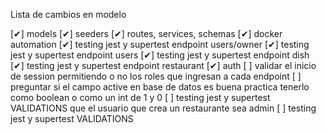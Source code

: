 
Lista de cambios en modelo 

[✔] models
[✔] seeders
[✔] routes, services, schemas
[✔] docker automation
[✔] testing jest y supertest endpoint users/owner
[✔] testing jest y supertest endpoint users
[✔] testing jest y supertest endpoint dish
[✔] testing jest y supertest endpoint restaurant
[✔] auth
[ ] validar el inicio de session permitiendo o no los roles que ingresan a cada endpoint
[ ] preguntar si el campo active en base de datos es buena practica tenerlo como boolean o como un int de 1 y 0
[ ] testing jest y supertest VALIDATIONS que el usuario que crea un restaurante sea admin
[ ] testing jest y supertest VALIDATIONS
